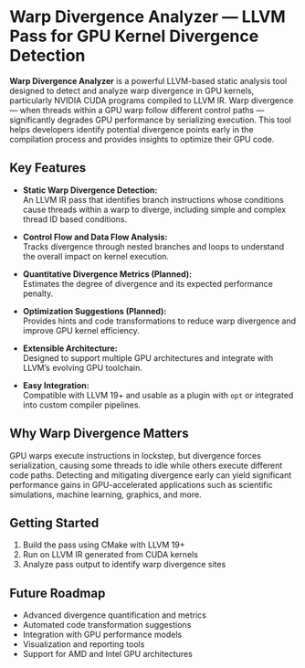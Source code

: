 # Warp Divergence Analyzer — LLVM Pass for GPU Kernel Divergence Detection

**Warp Divergence Analyzer** is a powerful LLVM-based static analysis tool designed to detect and analyze warp divergence in GPU kernels, particularly NVIDIA CUDA programs compiled to LLVM IR. Warp divergence — when threads within a GPU warp follow different control paths — significantly degrades GPU performance by serializing execution. This tool helps developers identify potential divergence points early in the compilation process and provides insights to optimize their GPU code.

## Key Features

- **Static Warp Divergence Detection:**  
  An LLVM IR pass that identifies branch instructions whose conditions cause threads within a warp to diverge, including simple and complex thread ID based conditions.

- **Control Flow and Data Flow Analysis:**  
  Tracks divergence through nested branches and loops to understand the overall impact on kernel execution.

- **Quantitative Divergence Metrics (Planned):**  
  Estimates the degree of divergence and its expected performance penalty.

- **Optimization Suggestions (Planned):**  
  Provides hints and code transformations to reduce warp divergence and improve GPU kernel efficiency.

- **Extensible Architecture:**  
  Designed to support multiple GPU architectures and integrate with LLVM’s evolving GPU toolchain.

- **Easy Integration:**  
  Compatible with LLVM 19+ and usable as a plugin with `opt` or integrated into custom compiler pipelines.

## Why Warp Divergence Matters

GPU warps execute instructions in lockstep, but divergence forces serialization, causing some threads to idle while others execute different code paths. Detecting and mitigating divergence early can yield significant performance gains in GPU-accelerated applications such as scientific simulations, machine learning, graphics, and more.

## Getting Started

1. Build the pass using CMake with LLVM 19+  
2. Run on LLVM IR generated from CUDA kernels  
3. Analyze pass output to identify warp divergence sites

## Future Roadmap

- Advanced divergence quantification and metrics  
- Automated code transformation suggestions  
- Integration with GPU performance models  
- Visualization and reporting tools  
- Support for AMD and Intel GPU architectures  

